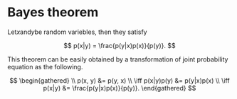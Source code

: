 # Bayes theorem

Let$x$and$y$be random variebles, then they satisfy

$$
p(x|y) = \frac{p(y|x)p(x)}{p(y)}.
$$

This theorem can be easily obtained by a	transformation of joint probability equation as the following.

$$
\begin{gathered} \\
p(x, y) &= p(y, x) \\
\iff p(x|y)p(y) &= p(y|x)p(x)  \\
\iff p(x|y) &= \frac{p(y|x)p(x)}{p(y)}.
\end{gathered}
$$